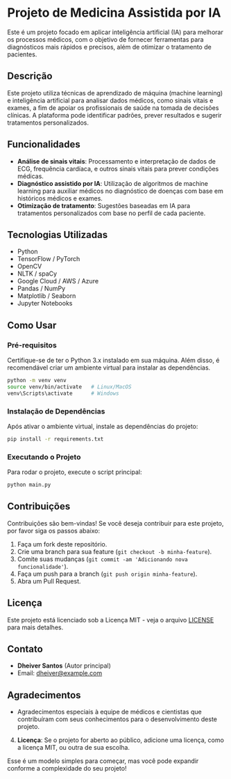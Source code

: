 # Projeto de Medicina Assistida por IA

Este é um projeto focado em aplicar inteligência artificial (IA) para melhorar os processos médicos, com o objetivo de fornecer ferramentas para diagnósticos mais rápidos e precisos, além de otimizar o tratamento de pacientes.

## Descrição

Este projeto utiliza técnicas de aprendizado de máquina (machine learning) e inteligência artificial para analisar dados médicos, como sinais vitais e exames, a fim de apoiar os profissionais de saúde na tomada de decisões clínicas. A plataforma pode identificar padrões, prever resultados e sugerir tratamentos personalizados.

## Funcionalidades

- **Análise de sinais vitais**: Processamento e interpretação de dados de ECG, frequência cardíaca, e outros sinais vitais para prever condições médicas.
- **Diagnóstico assistido por IA**: Utilização de algoritmos de machine learning para auxiliar médicos no diagnóstico de doenças com base em históricos médicos e exames.
- **Otimização de tratamento**: Sugestões baseadas em IA para tratamentos personalizados com base no perfil de cada paciente.

## Tecnologias Utilizadas

- Python
- TensorFlow / PyTorch
- OpenCV
- NLTK / spaCy
- Google Cloud / AWS / Azure
- Pandas / NumPy
- Matplotlib / Seaborn
- Jupyter Notebooks

## Como Usar

### Pré-requisitos

Certifique-se de ter o Python 3.x instalado em sua máquina. Além disso, é recomendável criar um ambiente virtual para instalar as dependências.

```bash
python -m venv venv
source venv/bin/activate   # Linux/MacOS
venv\Scripts\activate      # Windows
```

### Instalação de Dependências

Após ativar o ambiente virtual, instale as dependências do projeto:

```bash
pip install -r requirements.txt
```

### Executando o Projeto

Para rodar o projeto, execute o script principal:

```bash
python main.py
```

## Contribuições

Contribuições são bem-vindas! Se você deseja contribuir para este projeto, por favor siga os passos abaixo:

1. Faça um fork deste repositório.
2. Crie uma branch para sua feature (`git checkout -b minha-feature`).
3. Comite suas mudanças (`git commit -am 'Adicionando nova funcionalidade'`).
4. Faça um push para a branch (`git push origin minha-feature`).
5. Abra um Pull Request.

## Licença

Este projeto está licenciado sob a Licença MIT - veja o arquivo [LICENSE](LICENSE) para mais detalhes.

## Contato

- **Dheiver Santos** (Autor principal)
- Email: dheiver@example.com

## Agradecimentos

- Agradecimentos especiais à equipe de médicos e cientistas que contribuíram com seus conhecimentos para o desenvolvimento deste projeto.

4. **Licença**: Se o projeto for aberto ao público, adicione uma licença, como a licença MIT, ou outra de sua escolha.

Esse é um modelo simples para começar, mas você pode expandir conforme a complexidade do seu projeto!
